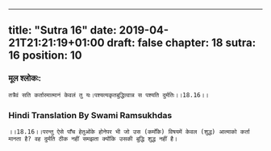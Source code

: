 
---
title: "Sutra 16"
date: 2019-04-21T21:21:19+01:00
draft: false
chapter: 18
sutra: 16
position: 10
---
### मूल श्लोकः:
```
तत्रैवं सति कर्तारमात्मानं केवलं तु यः।पश्यत्यकृतबुद्धित्वान्न स पश्यति दुर्मतिः।।18.16।।

```

### Hindi Translation By Swami Ramsukhdas
```
।।18.16।।परन्तु ऐसे पाँच हेतुओंके होनेपर भी जो उस (कर्मोंके) विषयमें केवल (शुद्ध) आत्माको कर्ता मानता है? वह दुर्मति ठीक नहीं समझता क्योंकि उसकी बुद्धि शुद्ध नहीं है।

```

